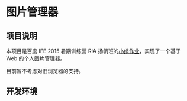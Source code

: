 # 图片管理器

## 项目说明

本项目是百度 IFE 2015 暑期训练营 RIA 扬帆班的[小组作业](https://github.com/baidu-ife/ife/tree/master/2015_summer#ria扬帆班)，实现了一个基于 Web 的个人图片管理器。

目前暂不考虑对旧浏览器的支持。

## 开发环境
